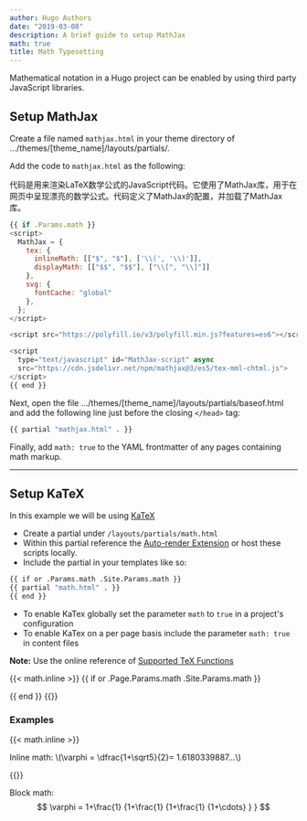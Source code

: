 ```yaml
---
author: Hugo Authors
date: "2019-03-08"
description: A brief guide to setup MathJax
math: true
title: Math Typesetting
---
```


Mathematical notation in a Hugo project can be enabled by using third party JavaScript libraries.
<!--more-->

## Setup MathJax

Create a file named `mathjax.html` in your theme directory of .../themes/[theme_name]/layouts/partials/.

Add the code to `mathjax.html` as the following:



代码是用来渲染LaTeX数学公式的JavaScript代码。它使用了MathJax库，用于在网页中呈现漂亮的数学公式。代码定义了MathJax的配置，并加载了MathJax库。



```js
{{ if .Params.math }}
<script>
  MathJax = {
    tex: {
      inlineMath: [["$", "$"], ['\\(', '\\)']],
      displayMath: [["$$", "$$"], ["\\[", "\\]"]]
    },
    svg: {
      fontCache: "global"
    },
  };
</script>

<script src="https://polyfill.io/v3/polyfill.min.js?features=es6"></script>

<script 
  type="text/javascript" id="MathJax-script" async
  src="https://cdn.jsdelivr.net/npm/mathjax@3/es5/tex-mml-chtml.js">
</script>
{{ end }}
```


Next, open the file .../themes/[theme_name]/layouts/partials/baseof.html and add the following line just before the closing `</head>` tag:

```bash
{{ partial "mathjax.html" . }}
```

Finally, add `math: true` to the YAML frontmatter of any pages containing math markup.

---

## Setup KaTeX


In this example we will be using [KaTeX](https://katex.org/)

- Create a partial under `/layouts/partials/math.html`
- Within this partial reference the [Auto-render Extension](https://katex.org/docs/autorender.html) or host these scripts locally.
- Include the partial in your templates like so:

```bash
{{ if or .Params.math .Site.Params.math }}
{{ partial "math.html" . }}
{{ end }}
```

- To enable KaTex globally set the parameter `math` to `true` in a project's configuration
- To enable KaTex on a per page basis include the parameter `math: true` in content files

**Note:** Use the online reference of [Supported TeX Functions](https://katex.org/docs/supported.html)




{{< math.inline >}}
{{ if or .Page.Params.math .Site.Params.math }}
<!-- KaTeX -->
<link rel="stylesheet" href="https://cdn.jsdelivr.net/npm/katex@0.11.1/dist/katex.min.css" integrity="sha384-zB1R0rpPzHqg7Kpt0Aljp8JPLqbXI3bhnPWROx27a9N0Ll6ZP/+DiW/UqRcLbRjq" crossorigin="anonymous">
<script defer src="https://cdn.jsdelivr.net/npm/katex@0.11.1/dist/katex.min.js" integrity="sha384-y23I5Q6l+B6vatafAwxRu/0oK/79VlbSz7Q9aiSZUvyWYIYsd+qj+o24G5ZU2zJz" crossorigin="anonymous"></script>
<script defer src="https://cdn.jsdelivr.net/npm/katex@0.11.1/dist/contrib/auto-render.min.js" integrity="sha384-kWPLUVMOks5AQFrykwIup5lo0m3iMkkHrD0uJ4H5cjeGihAutqP0yW0J6dpFiVkI" crossorigin="anonymous" onload="renderMathInElement(document.body);"></script>
{{ end }}
{{</ math.inline >}}




### Examples



{{< math.inline >}}
<p>
Inline math: \(\varphi = \dfrac{1+\sqrt5}{2}= 1.6180339887…\)
</p>
{{</ math.inline >}}



Block math:
$$
 \varphi = 1+\frac{1} {1+\frac{1} {1+\frac{1} {1+\cdots} } }
$$

